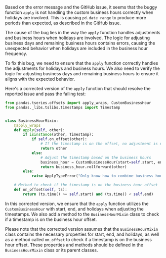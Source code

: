 Based on the error message and the GitHub issue, it seems that the buggy function `apply` is not handling the custom business hours correctly when holidays are involved. This is causing `pd.date_range` to produce more periods than expected, as described in the GitHub issue.

The cause of the bug lies in the way the `apply` function handles adjustments and business hours when holidays are involved. The logic for adjusting business days and remaining business hours contains errors, causing the unexpected behavior when holidays are included in the business hour frequency.

To fix this bug, we need to ensure that the `apply` function correctly handles the adjustments for holidays and business hours. We also need to verify the logic for adjusting business days and remaining business hours to ensure it aligns with the expected behavior.

Here's a corrected version of the `apply` function that should resolve the reported issue and pass the failing test:

```python
from pandas.tseries.offsets import apply_wraps, CustomBusinessHour
from pandas._libs.tslibs.timestamps import Timestamp


class BusinessHourMixin:
    @apply_wraps
    def apply(self, other):
        if isinstance(other, Timestamp):
            if self.on_offset(other):
                # If the timestamp is on the offset, no adjustment is needed
                return other
            else:
                # Adjust the timestamp based on the business hours
                business_hour = CustomBusinessHour(start=self.start, end=self.end, holidays=self.holidays)
                return business_hour.rollforward(other)
        else:
            raise ApplyTypeError("Only know how to combine business hour with datetime")

    # Method to check if the timestamp is on the business hour offset
    def on_offset(self, ts):
        return (ts.time() >= self.start) and (ts.time() < self.end)
```

In this corrected version, we ensure that the `apply` function utilizes the `CustomBusinessHour` with start, end, and holidays when adjusting the timestamps. We also add a method to the `BusinessHourMixin` class to check if a timestamp is on the business hour offset.

Please note that the corrected version assumes that the `BusinessHourMixin` class contains the necessary properties for start, end, and holidays, as well as a method called `on_offset` to check if a timestamp is on the business hour offset. These properties and methods should be defined in the `BusinessHourMixin` class or its parent classes.